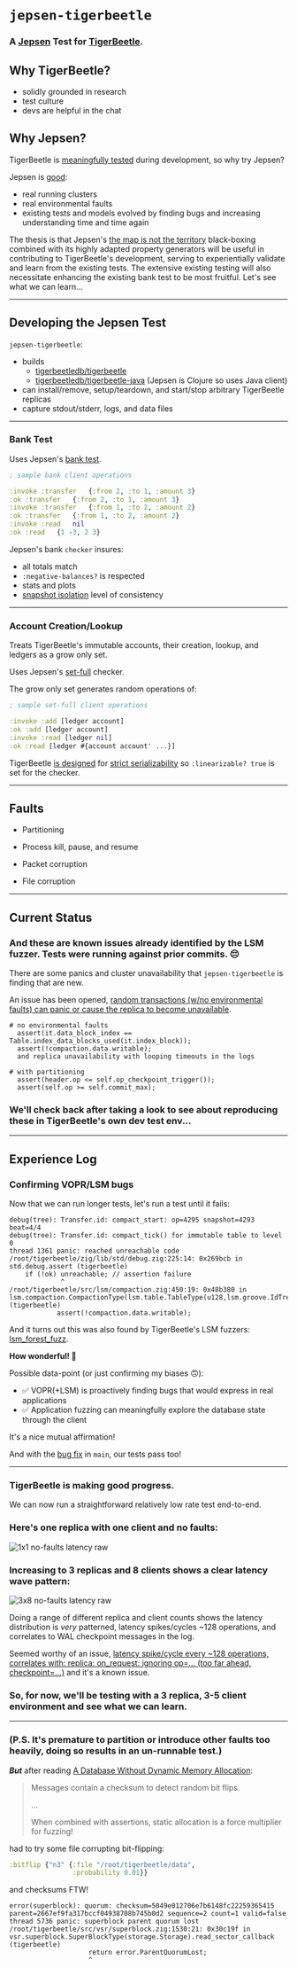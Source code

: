 # `jepsen-tigerbeetle`

### A [Jepsen](https://github.com/jepsen-io/jepsen) Test for [TigerBeetle](https://github.com/tigerbeetledb/tigerbeetle).

## Why TigerBeetle?

- solidly grounded in research
- test culture
- devs are helpful in the chat

## Why Jepsen?

TigerBeetle is [meaningfully tested](https://github.com/tigerbeetledb/viewstamped-replication-made-famous) during development, so why try Jepsen?

Jepsen is [good](http://jepsen.io/analyses):

- real running clusters
- real environmental faults
- existing tests and models evolved by finding bugs and increasing understanding time and time again

The thesis is that Jepsen's [the map is not the territory](https://en.wikipedia.org/wiki/Map%E2%80%93territory_relation) black-boxing combined with its highly adapted property generators will be useful in contributing to TigerBeetle's development, serving to experientially validate and learn from the existing tests. The extensive existing testing will also necessitate enhancing the existing bank test to be most fruitful. Let's see what we can learn...

----

## Developing the Jepsen Test

`jepsen-tigerbeetle`:

- builds
  - [tigerbeetledb/tigerbeetle](https://github.com/tigerbeetledb/tigerbeetle) 
  - [tigerbeetledb/tigerbeetle-java](https://github.com/tigerbeetledb/tigerbeetle-java) (Jepsen is Clojure so uses Java client)
- can install/remove, setup/teardown, and start/stop arbitrary TigerBeetle replicas
- capture stdout/stderr, logs, and data files

----

### Bank Test

Uses Jepsen's [bank test](https://jepsen-io.github.io/jepsen/jepsen.tests.bank.html).

```clj
; sample bank client operations

:invoke	:transfer	{:from 2, :to 1, :amount 3}
:ok	:transfer	{:from 2, :to 1, :amount 3}
:invoke	:transfer	{:from 1, :to 2, :amount 2}
:ok	:transfer	{:from 1, :to 2, :amount 2}
:invoke	:read	nil
:ok	:read	{1 -3, 2 3}
```

Jepsen's bank `checker` insures:
  - all totals match
  - `:negative-balances?` is respected
  - stats and plots
  - [snapshot isolation](http://jepsen.io/consistency/models/snapshot-isolation) level of consistency

----
  
### Account Creation/Lookup

Treats TigerBeetle's immutable accounts, their creation, lookup, and ledgers as a grow only set.

Uses Jepsen's [set-full](https://jepsen-io.github.io/jepsen/jepsen.checker.html#var-set-full) checker.

The grow only set generates random operations of:
```clj
; sample set-full client operations

:invoke	:add [ledger account]
:ok	:add [ledger account]
:invoke	:read [ledger nil]
:ok	:read [ledger #{account account' ...}]
```

TigerBeetle [is designed](https://tigerbeetle.com/index.html#home_safety) for [strict serializability](http://jepsen.io/consistency/models/strict-serializable) so `:linearizable? true` is set for the checker. 

----

## Faults

- Partitioning

- Process kill, pause, and resume

- Packet corruption

- File corruption

----

## Current Status

### And these are known issues already identified by the LSM fuzzer. Tests were running against prior commits. 😔

There are some panics and cluster unavailability that `jepsen-tigerbeetle` is finding that are new.

An issue has been opened, [random transactions (w/no environmental faults) can panic or cause the replica to become unavailable](https://github.com/tigerbeetledb/tigerbeetle/issues/215).


```
# no environmental faults
  assert(it.data_block_index == Table.index_data_blocks_used(it.index_block));
  assert(!compaction.data.writable);
  and replica unavailability with looping timeouts in the logs

# with partitioning
  assert(header.op <= self.op_checkpoint_trigger());
  assert(self.op >= self.commit_max);
```

### We'll check back after taking a look to see about reproducing these in TigerBeetle's own dev test env...

----

## Experience Log

### Confirming VOPR/LSM bugs

Now that we can run longer tests, let's run a test until it fails:

```
debug(tree): Transfer.id: compact_start: op=4295 snapshot=4293 beat=4/4
debug(tree): Transfer.id: compact_tick() for immutable table to level 0
thread 1361 panic: reached unreachable code
/root/tigerbeetle/zig/lib/std/debug.zig:225:14: 0x269bcb in std.debug.assert (tigerbeetle)
    if (!ok) unreachable; // assertion failure
             ^
/root/tigerbeetle/src/lsm/compaction.zig:450:19: 0x48b380 in lsm.compaction.CompactionType(lsm.table.TableType(u128,lsm.groove.IdTreeValue,lsm.groove.IdTreeValue.compare_keys,lsm.groove.IdTreeValue.key_from_value,554112867134706473364364839029663282043,lsm.groove.IdTreeValue.tombstone,lsm.groove.IdTreeValue.tombstone_from_key),storage.Storage,lsm.table_immutable.TableImmutableIteratorType).cpu_merge_start (tigerbeetle)
            assert(!compaction.data.writable);
```

And it turns out this was also found by TigerBeetle's LSM fuzzers: [lsm_forest_fuzz](https://github.com/tigerbeetledb/tigerbeetle/issues/183).

**How wonderful! 🎉**

Possible data-point (or just confirming my biases 🙃):

  - ✅ VOPR(+LSM) is proactively finding bugs that would express in real applications
  - ✅ Application fuzzing can meaningfully explore the database state through the client

It's a nice mutual affirmation!

And with the [bug fix](https://github.com/tigerbeetledb/tigerbeetle/pull/177) in `main`, our tests pass too!

----

### TigerBeetle is making good progress.

We can now run a straightforward relatively low rate test end-to-end.

### Here's one replica with one client and no faults:

![1x1 no-faults latency raw](doc/images/1x1-no-faults-latency-raw.png)

### Increasing to 3 replicas and 8 clients shows a clear latency wave pattern:

![3x8 no-faults latency raw](doc/images/3X8-no-faults-latency-raw.png)

Doing a range of different replica and client counts shows the latency distribution is *very* patterned,
latency spikes/cycles ~128 operations,
and correlates to WAL checkpoint messages in the log.

Seemed worthy of an issue, [latency spike/cycle every ~128 operations, correlates with: replica: on_request: ignoring op=... (too far ahead, checkpoint=...)](https://github.com/tigerbeetledb/tigerbeetle/issues/205) and it's a known issue.

### So, for now, we'll be testing with a 3 replica, 3-5 client environment and see what we can learn.

----

### (P.S. It's premature to partition or introduce other faults too heavily, doing so results in an un-runnable test.)

***But*** after reading [A Database Without Dynamic Memory Allocation](https://tigerbeetle.com/blog/a-database-without-dynamic-memory/):

> Messages contain a checksum to detect random bit flips.
>  
> ...
> 
> When combined with assertions, static allocation is a force multiplier for fuzzing! 

 had to try some file corrupting bit-flipping:

```clj
:bitflip {"n3" {:file "/root/tigerbeetle/data",
                :probability 0.01}}
```
 
 and checksums FTW!

```
error(superblock): quorum: checksum=5049e012706e7b6148fc22259365415 parent=2667ef9fa317bccf04938708b745b0d2 sequence=2 count=1 valid=false
thread 5736 panic: superblock parent quorum lost
/root/tigerbeetle/src/vsr/superblock.zig:1530:21: 0x30c19f in vsr.superblock.SuperBlockType(storage.Storage).read_sector_callback (tigerbeetle)
                    return error.ParentQuorumLost;
                    ^
```
